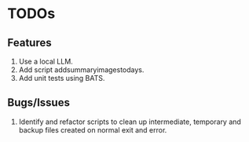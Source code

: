 # TODOs

## Features

1. Use a local LLM.
1. Add script addsummaryimagestodays.
1. Add unit tests using BATS.

## Bugs/Issues

1. Identify and refactor scripts to clean up intermediate, temporary and backup files created on normal exit and error.
